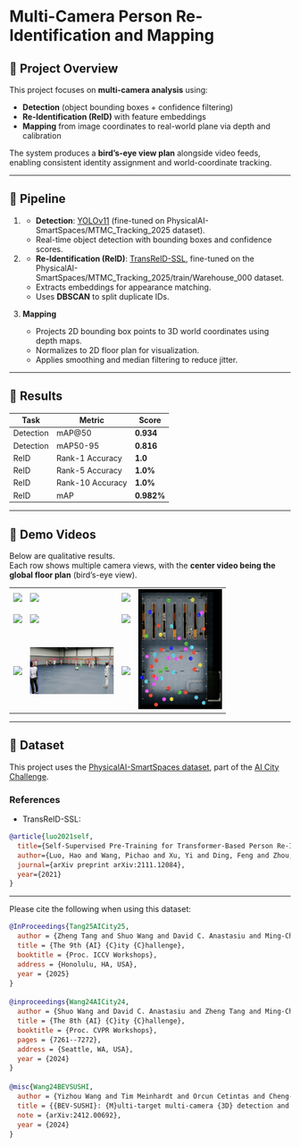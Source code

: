 # Multi-Camera Person Re-Identification and Mapping

## 🔹 Project Overview
This project focuses on **multi-camera analysis** using:
- **Detection** (object bounding boxes + confidence filtering)  
- **Re-Identification (ReID)** with feature embeddings  
- **Mapping** from image coordinates to real-world plane via depth and calibration  

The system produces a **bird’s-eye view plan** alongside video feeds, enabling consistent identity assignment and world-coordinate tracking.

---

## 🔹 Pipeline

1. - **Detection**: [YOLOv11](https://github.com/ultralytics/ultralytics) (fine-tuned on PhysicalAI-SmartSpaces/MTMC_Tracking_2025 dataset).
   - Real-time object detection with bounding boxes and confidence scores.  

2. - **Re-Identification (ReID)**: [TransReID-SSL](https://github.com/damo-cv/TransReID-SSL), fine-tuned on the PhysicalAI-SmartSpaces/MTMC_Tracking_2025/train/Warehouse_000 dataset.
   - Extracts embeddings for appearance matching.  
   - Uses **DBSCAN** to split duplicate IDs.  

3. **Mapping**  
   - Projects 2D bounding box points to 3D world coordinates using depth maps.  
   - Normalizes to 2D floor plan for visualization.  
   - Applies smoothing and median filtering to reduce jitter.  

---

## 🔹 Results

| Task       | Metric              | Score |
|------------|---------------------|-------|
| Detection  | mAP@50              | **0.934** |
| Detection  | mAP50-95            | **0.816** |
| ReID       | Rank-1 Accuracy     | **1.0** |
| ReID       | Rank-5 Accuracy     | **1.0%** |
| ReID       | Rank-10 Accuracy    | **1.0%** |
| ReID       | mAP                 | **0.982%** |


---

## 🔹 Demo Videos

Below are qualitative results.  
Each row shows multiple camera views, with the **center video being the global floor plan** (bird’s-eye view).

<table>
   
  <tr>
    <td><img src="assets/sample_shot/1.png" width="150"></td>
    <td><img src="assets/sample_shot/2.png" width="150"></td>
    <td><img src="assets/sample_shot/3.png" width="150"></td>
    <td rowspan="3"><img src="assets/sample_shot/plan.png" width="150"></td>
  </tr>
  
  <tr>
    <td><img src="assets/sample_shot/4.png" width="150"></td>
    <td><img src="assets/sample_shot/5.png" width="150"></td>
    <td><img src="assets/sample_shot/6.png" width="150"></td>
  </tr>
  
  <tr>
    <td><img src="assets/sample_shot/7.png" width="150"></td>
    <td><img src="assets/sample_shot/8.png" width="150"></td>
    <td><img src="assets/sample_shot/9.png" width="150"></td>
  </tr>
  
</table>


---

## 🔹 Dataset
This project uses the [PhysicalAI-SmartSpaces dataset](https://huggingface.co/datasets/nvidia/PhysicalAI-SmartSpaces), part of the [AI City Challenge](https://www.aicitychallenge.org/).

### References
- TransReID-SSL:
```bibtex
@article{luo2021self,
  title={Self-Supervised Pre-Training for Transformer-Based Person Re-Identification},
  author={Luo, Hao and Wang, Pichao and Xu, Yi and Ding, Feng and Zhou, Yanxin and Wang, Fan and Li, Hao and Jin, Rong},
  journal={arXiv preprint arXiv:2111.12084},
  year={2021}
}
```
---

Please cite the following when using this dataset:

```bibtex
@InProceedings{Tang25AICity25,
  author = {Zheng Tang and Shuo Wang and David C. Anastasiu and Ming-Ching Chang and Anuj Sharma and Quan Kong and Norimasa Kobori and Munkhjargal Gochoo and Ganzorig Batnasan and Munkh-Erdene Otgonbold and Fady Alnajjar and Jun-Wei Hsieh and Tomasz Kornuta and Xiaolong Li and Yilin Zhao and Han Zhang and Subhashree Radhakrishnan and Arihant Jain and Ratnesh Kumar and Vidya N. Murali and Yuxing Wang and Sameer Satish Pusegaonkar and Yizhou Wang and Sujit Biswas and Xunlei Wu and Zhedong Zheng and Pranamesh Chakraborty and Rama Chellappa},
  title = {The 9th {AI} {C}ity {C}hallenge},
  booktitle = {Proc. ICCV Workshops},
  address = {Honolulu, HA, USA},
  year = {2025}
}

@inproceedings{Wang24AICity24,
  author = {Shuo Wang and David C. Anastasiu and Zheng Tang and Ming-Ching Chang and Yue Yao and Liang Zheng and Mohammed Shaiqur Rahman and Meenakshi S. Arya and Anuj Sharma and Pranamesh Chakraborty and Sanjita Prajapati and Quan Kong and Norimasa Kobori and Munkhjargal Gochoo and Munkh-Erdene Otgonbold and Ganzorig Batnasan and Fady Alnajjar and Ping-Yang Chen and Jun-Wei Hsieh and Xunlei Wu and Sameer Satish Pusegaonkar and Yizhou Wang and Sujit Biswas and Rama Chellappa},
  title = {The 8th {AI} {C}ity {C}hallenge},
  booktitle = {Proc. CVPR Workshops},
  pages = {7261--7272},
  address = {Seattle, WA, USA},
  year = {2024}
}

@misc{Wang24BEVSUSHI,
  author = {Yizhou Wang and Tim Meinhardt and Orcun Cetintas and Cheng-Yen Yang and Sameer Satish Pusegaonkar and Benjamin Missaoui and Sujit Biswas and Zheng Tang and Laura Leal-Taix{\'e}},
  title = {{BEV-SUSHI}: {M}ulti-target multi-camera {3D} detection and tracking in bird's-eye view},
  note = {arXiv:2412.00692},
  year = {2024}
}
